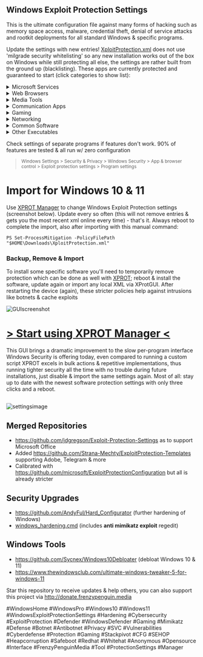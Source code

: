 ## Windows Exploit Protection Settings

This is the ultimate configuration file against many forms of hacking such as memory space access, malware, credential theft, denial of service attacks and rootkit deployments for all standard Windows & specific programs. 

Update the settings with new entries! [XploitProtection.xml](https://github.com/neohiro/ExploitProtection/XploitProtection.xml) does not use 'milgrade security whitelisting' so any new installation works out of the box on Windows while still protecting all else, the settings are rather built from the ground up (blacklisting). These apps are currently protected and guaranteed to start (click categories to show list):

<details>
<summary>  Microsoft Services </summary>
  
- Literally all (!) basic Windows programs from boot. Beyond recommendations
(took a few bluescreens >.<)
- OneDrive
- File Explorer
- Smartscreen
- Windows Settings
- Task Manager
- Windows Store
- search index
- SSH
- svchost
- smss
- csrss
- conhost
- dashost
- OOBEbroker
- WMI
- wininit
- winlogon
- WerFault
- lsalso & lsass
- and many more (everything on Windows 10 & 11)
</details>
<details>
<summary> Web Browsers </summary>
  
- Google Chrome (allowing extensions)
- Mozilla Firefox (fully functional with many protection settings)
- Internet Explorer (misclicks happen)
- Opera
- Safari
- Thorium
- Edge
- DuckDuckGo
</details>
<details>
<summary> Media Tools </summary>
  
- Audacity
- butt audio streaming
- Virtual DJ
- Photoshop
- Groove Music
- Winamp
- foobar2000
- iTunes
- Windows Media Player
- NDIRecord
- StreamDeck
- Yamaha Steinberg USB
- vMix64
- BlackMagic Video
- VLC Media Player
</details>
<details>
<summary> Communication Apps </summary>

- Skype
- Lync
- Pidgin
- Telegram
- MS Outlook
- Thunderbird
- Windows Live Mail
- Google Talk
- Whatsapp
- Armcord (a Discord client)
- Discord
</details>
<details>
<summary> Gaming </summary>

- Steam
- Ubisoft
- EA - Electronic Arts
- GOG Galaxy (edit version number in .XML file accordingly)
- EasyAntiCheat
- The Sims 4
- Cyberpunk 2077
- Firestorm viewer for Second Life
- Radegast
</details>
<details>
<summary> Networking </summary>

- [dnscrypt-proxy](https://github.com/DNSCrypt/dnscrypt-proxy)
- Tor
- WARP 1.1.1.1
- OpenVPN
- WireGuard
- VPN Unlimited

</details>
<details>
<summary>  Common Software </summary>

- Acrobat Reader PDF
- cmd
- Foxit PDF Reader
- Java
- MS Access
- MS Excel
- MS PowerPoint
- MS Word
- MS Wordpad
- MS Notepad
- Notepad++
- Obsidian
- OneNote
- Powershell
- Powershell ISE
- Sumatra PDF
- Visio
- WinZip
- 7Z
- ...
</details>
<details>
<summary> Other Executables </summary>

- Adobe (services)
- AMD (GPU driver)
- Edge Webview2 (works for Citrix Workspace, DuckDuckGo, Edge...)
- Everything
- HP (drivers)
- Intel (drivers)
- KeePassXC & proxy
- Open SSL
- NVIDIA
- Qbittorrent
- Qt Web Engine
- Real Converter
- RealPlay
- Realtek Audio
- SyncThing
- Thunderbolt
- WinRAR
- ...
</details>

Check settings of separate programs if features don't work. 90% of features are tested & all run w/ zero configuration
> <sup> Windows Settings > Security & Privacy > Windows Security > App & browser control > Exploit protection settings > Program settings </sup>


# Import for Windows 10 & 11
Use [XPROT Manager](https://github.com/neohiro/ExploitProtection/blob/M3T4P0D.3XPL01T/XPROT.ps1) to change Windows Exploit Protection settings (screenshot below). Update every so often (this will not remove entries & gets you the most recent xml online every time) - that's it. Always reboot to complete the import, also after importing with this manual command:

`PS Set-ProcessMitigation -PolicyFilePath "$HOME\Downloads\XploitProtection.xml"`

### Backup, Remove & Import
To install some specific software you'll need to temporarily remove protection which can be done as well with [XPROT](https://github.com/neohiro/ExploitProtection/blob/M3T4P0D.3XPL01T/XPROT.ps1); reboot & install the software, update again or import any local XML via XProtGUI. After restarting the device (again), these stricter policies help against intrusions like botnets & cache exploits



![GUIscreenshot](https://github.com/neohiro/ExploitProtection/blob/M3T4P0D.3XPL01T/media/XProtGUIscreenshot.png)

# [> Start using XPROT Manager <](https://github.com/neohiro/ExploitProtection/blob/M3T4P0D.3XPL01T/XProtGUI.ps1)

This GUI brings a dramatic improvement to the slow per-program interface Windows Security is offering today, even compared to running a custom script XPROT excels in bulk actions & repetitive implementations, thus running tighter security all the time with no trouble during future installations, just disable & import the same settings again. Most of all: stay up to date with the newest software protection settings with only three clicks and a reboot.

##
![settingsimage](https://github.com/neohiro/ExploitProtection/blob/M3T4P0D.3XPL01T/media/WindowsSettings.jpg)

## Merged Repositories
- https://github.com/jdgregson/Exploit-Protection-Settings as to support Microsoft Office
- Added https://github.com/Strana-Mechty/ExploitProtection-Templates supporting Adobe, Telegram & more
- Calibrated with https://github.com/microsoft/ExploitProtectionConfiguration but all is already stricter

## Security Upgrades
  - https://github.com/AndyFul/Hard_Configurator (further hardening of Windows)
  - [windows_hardening.cmd](https://gist.github.com/neohiro/da3dc76dcf77c67878f02fd71ac17358) (includes **anti mimikatz exploit** regedit)

## Windows Tools
  - https://github.com/Sycnex/Windows10Debloater (debloat Windows 10 & 11)
  - https://www.thewindowsclub.com/ultimate-windows-tweaker-5-for-windows-11

Star this repository to receive updates & help others, you can also support this project via http://donate.frenzypenguin.media

#WindowsHome #WindowsPro #Windows10 #Windows11 #WindowsExploitProtectionSettings #Hardening #Cybersecurity #ExploitProtection #Defender #WindowsDefender #Gaming #Mimikatz #Defense #Botnet #Antibotnet #Privacy #SVC #Vulnerabilities #Cyberdefense #Protection #Gaming #Stackpivot #CFG #SEHOP #Heapcorruption #Safeboot #Redhat #Whitehat #Anonymous #Opensource #Interface #FrenzyPenguinMedia #Tool #ProtectionSettings #Manager
